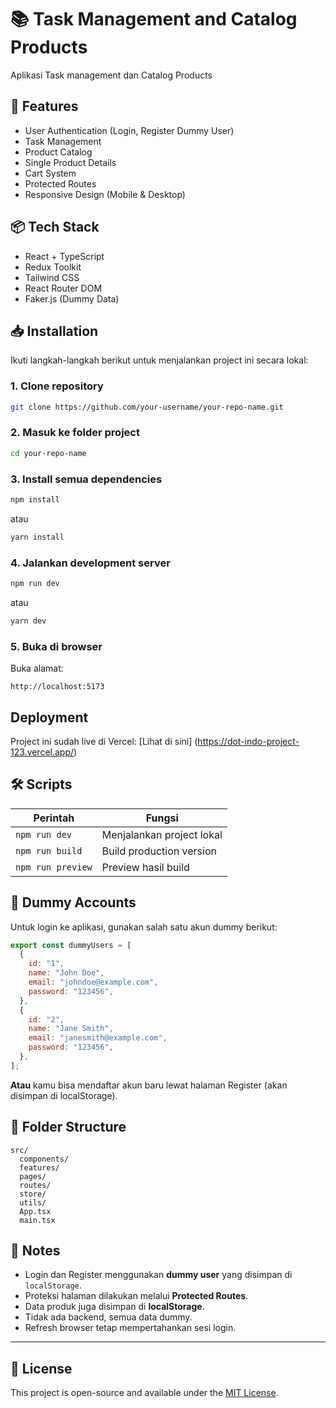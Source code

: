 # 📚 Task Management and Catalog Products

Aplikasi Task management dan Catalog Products

## 🚀 Features

- User Authentication (Login, Register Dummy User)
- Task Management
- Product Catalog
- Single Product Details
- Cart System
- Protected Routes
- Responsive Design (Mobile & Desktop)

## 📦 Tech Stack

- React + TypeScript
- Redux Toolkit
- Tailwind CSS
- React Router DOM
- Faker.js (Dummy Data)

## 📥 Installation

Ikuti langkah-langkah berikut untuk menjalankan project ini secara lokal:

### 1. Clone repository

```bash
git clone https://github.com/your-username/your-repo-name.git
```

### 2. Masuk ke folder project

```bash
cd your-repo-name
```

### 3. Install semua dependencies

```bash
npm install
```
atau
```bash
yarn install
```

### 4. Jalankan development server

```bash
npm run dev
```
atau
```bash
yarn dev
```

### 5. Buka di browser

Buka alamat:

```
http://localhost:5173
```

## Deployment

Project ini sudah live di Vercel: [Lihat di sini] (https://dot-indo-project-123.vercel.app/)

## 🛠️ Scripts

| Perintah          | Fungsi                      |
| ----------------- | ---------------------------- |
| `npm run dev`      | Menjalankan project lokal     |
| `npm run build`    | Build production version     |
| `npm run preview`  | Preview hasil build          |

## 👤 Dummy Accounts

Untuk login ke aplikasi, gunakan salah satu akun dummy berikut:

```javascript
export const dummyUsers = [
  {
    id: "1",
    name: "John Doe",
    email: "johndoe@example.com",
    password: "123456",
  },
  {
    id: "2",
    name: "Jane Smith",
    email: "janesmith@example.com",
    password: "123456",
  },
];
```

**Atau** kamu bisa mendaftar akun baru lewat halaman Register (akan disimpan di localStorage).

## 🧩 Folder Structure

```
src/
  components/
  features/
  pages/
  routes/
  store/
  utils/
  App.tsx
  main.tsx
```

## 📝 Notes

- Login dan Register menggunakan **dummy user** yang disimpan di `localStorage`.
- Proteksi halaman dilakukan melalui **Protected Routes**.
- Data produk juga disimpan di **localStorage**.
- Tidak ada backend, semua data dummy.
- Refresh browser tetap mempertahankan sesi login.

---

## 📄 License

This project is open-source and available under the [MIT License](LICENSE).

